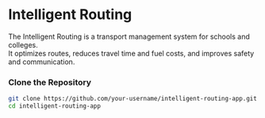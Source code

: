 # Intelligent Routing 

The Intelligent Routing is a transport management system for schools and colleges.  
It optimizes routes, reduces travel time and fuel costs, and improves safety and communication.  


### Clone the Repository
```bash
git clone https://github.com/your-username/intelligent-routing-app.git
cd intelligent-routing-app
